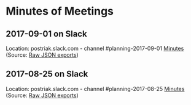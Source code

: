 # Minutes of Meetings

## 2017-09-01 on Slack

Location: postriak.slack.com - channel #planning-2017-09-01
[Minutes](2017-09-01-slack.md) (Source: [Raw JSON exports](src-2017-09-01-slack/))


## 2017-08-25 on Slack

Location: postriak.slack.com - channel #planning-2017-08-25
[Minutes](2017-08-25-slack.md) (Source: [Raw JSON exports](src-2017-08-25-slack/))
